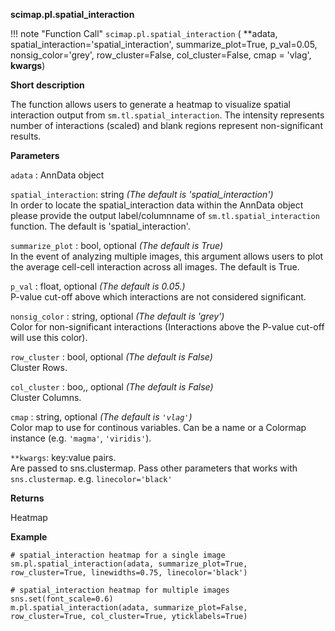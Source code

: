 **scimap.pl.spatial_interaction**

!!! note "Function Call"
    `scimap.pl.spatial_interaction` (
      **adata, 
      spatial_interaction='spatial_interaction',
      summarize_plot=True, p_val=0.05, nonsig_color='grey',
      row_cluster=False, col_cluster=False,
      cmap = 'vlag', **kwargs**)

**Short description**

The function allows users to generate a heatmap to visualize spatial interaction output from
`sm.tl.spatial_interaction`. The intensity represents number of interactions (scaled) 
and blank regions represent non-significant results.

**Parameters**

`adata` : AnnData object  

`spatial_interaction`: string *(The default is 'spatial_interaction')*  
In order to locate the spatial_interaction data within the AnnData object please provide the output 
label/columnname of `sm.tl.spatial_interaction` function. The default is 'spatial_interaction'.

`summarize_plot` : bool, optional *(The default is True)*   
In the event of analyzing multiple images, this argument allows users to 
plot the average cell-cell interaction across all images. The default is True.

`p_val` : float, optional *(The default is 0.05.)*  
P-value cut-off above which interactions are not considered significant. 

`nonsig_color` : string, optional *(The default is 'grey')*  
Color for non-significant interactions (Interactions above the P-value cut-off will use this color).

`row_cluster` : bool, optional *(The default is False)*  
Cluster Rows.

`col_cluster` : boo,, optional *(The default is False)*  
Cluster Columns. 

`cmap` : string, optional *(The default is `'vlag'`)*  
Color map to use for continous variables. Can be a name or a Colormap 
instance (e.g. `'magma'`, `'viridis'`). 

`**kwargs`: key:value pairs.  
Are passed to sns.clustermap. Pass other parameters that works with `sns.clustermap`. e.g. `linecolor='black'`
 

**Returns**

Heatmap

**Example**

```
# spatial_interaction heatmap for a single image
sm.pl.spatial_interaction(adata, summarize_plot=True, row_cluster=True, linewidths=0.75, linecolor='black')
    
# spatial_interaction heatmap for multiple images
sns.set(font_scale=0.6)
m.pl.spatial_interaction(adata, summarize_plot=False, row_cluster=True, col_cluster=True, yticklabels=True)
```
